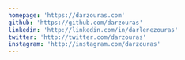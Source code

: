 ```yaml
---
homepage: 'https://darzouras.com'
github: 'https://github.com/darzouras'
linkedin: 'http://linkedin.com/in/darlenezouras'
twitter: 'http://twitter.com/darzouras'
instagram: 'http://instagram.com/darzouras'
---
```


